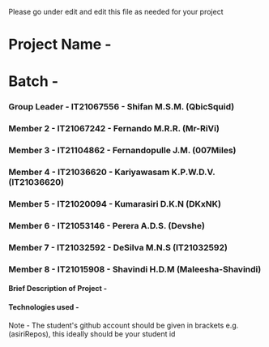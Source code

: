 Please go under edit and edit this file as needed for your project

# Project Name - 
# Batch - 
### Group Leader - IT21067556 - Shifan M.S.M. (QbicSquid)
### Member 2 - IT21067242 - Fernando M.R.R. (Mr-RiVi)
### Member 3 - IT21104862 - Fernandopulle J.M. (007Miles)
### Member 4 - IT21036620 - Kariyawasam K.P.W.D.V. (IT21036620)
### Member 5 - IT21020094 - Kumarasiri D.K.N (DKxNK)
### Member 6 - IT21053146 - Perera A.D.S. (Devshe)
### Member 7 - IT21032592 - DeSilva M.N.S (IT21032592)
### Member 8 - IT21015908 - Shavindi H.D.M (Maleesha-Shavindi)

#### Brief Description of Project - 
#### Technologies used - 

Note - The student's github account should be given in brackets e.g. (asiriRepos), this ideally should be your student id 


